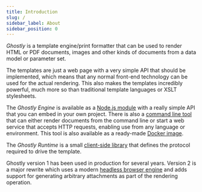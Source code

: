```yaml
---
title: Introduction
slug: /
sidebar_label: About
sidebar_position: 0
---
```


*Ghostly* is a template engine/print formatter that can be used to render HTML or PDF documents, images and other kinds
of documents from a data model or parameter set.

The templates are just a web page with a very simple API that should be implemented, which means that any normal
front-end technology can be used for the actual rendering. This also makes the templates incredibly powerful, much more
so than traditional template languages or XSLT stylesheets.

The *Ghostly Engine* is available as a [Node.js module](https://www.npmjs.com/package/@divine/ghostly-engine) with a
really simple API that you can embed in your own project. There is also a [command line
tool](https://www.npmjs.com/package/@divine/ghostly-cli) that can either render documents from the command line or start
a web service that accepts HTTP requests, enabling use from any language or environment. This tool is also available as
a ready-made [Docker image](https://hub.docker.com/r/divinesoftware/ghostly).

The *Ghostly Runtime* is a small [client-side library](https://www.npmjs.com/package/@divine/ghostly-runtime) that
defines the protocol required to drive the template.

Ghostly version 1 has been used in production for several years. Version 2 is a major rewrite which uses a modern
[headless browser engine](https://playwright.dev/) and adds support for generating arbitrary attachments as part of the
rendering operation.
